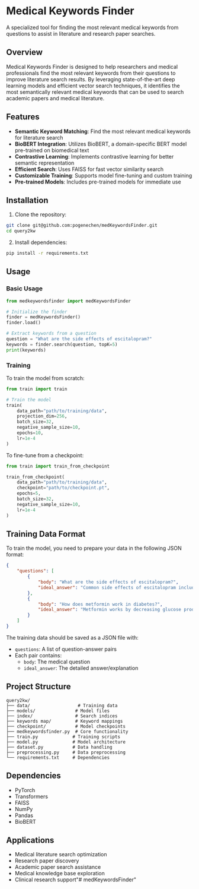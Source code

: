 # Medical Keywords Finder

A specialized tool for finding the most relevant medical keywords from questions to assist in literature and research paper searches.

## Overview

Medical Keywords Finder is designed to help researchers and medical professionals find the most relevant keywords from their questions to improve literature search results. By leveraging state-of-the-art deep learning models and efficient vector search techniques, it identifies the most semantically relevant medical keywords that can be used to search academic papers and medical literature.

## Features

- **Semantic Keyword Matching**: Find the most relevant medical keywords for literature search
- **BioBERT Integration**: Utilizes BioBERT, a domain-specific BERT model pre-trained on biomedical text
- **Contrastive Learning**: Implements contrastive learning for better semantic representation
- **Efficient Search**: Uses FAISS for fast vector similarity search
- **Customizable Training**: Supports model fine-tuning and custom training
- **Pre-trained Models**: Includes pre-trained models for immediate use

## Installation

1. Clone the repository:
```bash
git clone git@github.com:pogenechen/medKeywordsFinder.git
cd query2kw
```

2. Install dependencies:
```bash
pip install -r requirements.txt
```

## Usage

### Basic Usage

```python
from medkeywordsfinder import medKeywordsFinder

# Initialize the finder
finder = medKeywordsFinder()
finder.load()

# Extract keywords from a question
question = "What are the side effects of escitalopram?"
keywords = finder.search(question, topK=5)
print(keywords)
```

### Training

To train the model from scratch:

```python
from train import train

# Train the model
train(
    data_path="path/to/training/data",
    projection_dim=256,
    batch_size=32,
    negative_sample_size=10,
    epochs=10,
    lr=1e-4
)
```

To fine-tune from a checkpoint:

```python
from train import train_from_checkpoint

train_from_checkpoint(
    data_path="path/to/training/data",
    checkpoint="path/to/checkpoint.pt",
    epochs=5,
    batch_size=32,
    negative_sample_size=10,
    lr=1e-4
)
```

## Training Data Format

To train the model, you need to prepare your data in the following JSON format:

```json
{
    "questions": [
        {
            "body": "What are the side effects of escitalopram?",
            "ideal_answer": "Common side effects of escitalopram include nausea, insomnia, fatigue, dry mouth, and sexual dysfunction. More serious side effects may include serotonin syndrome, suicidal thoughts, and abnormal bleeding."
        },
        {
            "body": "How does metformin work in diabetes?",
            "ideal_answer": "Metformin works by decreasing glucose production in the liver, increasing insulin sensitivity, and reducing glucose absorption in the intestines. It primarily targets the liver to reduce gluconeogenesis."
        }
    ]
}
```

The training data should be saved as a JSON file with:
- `questions`: A list of question-answer pairs
- Each pair contains:
  - `body`: The medical question
  - `ideal_answer`: The detailed answer/explanation

## Project Structure

```
query2kw/
├── data/                  # Training data
├── models/               # Model files
├── index/                # Search indices
├── keywords map/         # Keyword mappings
├── checkpoint/           # Model checkpoints
├── medkeywordsfinder.py  # Core functionality
├── train.py             # Training scripts
├── model.py             # Model architecture
├── dataset.py           # Data handling
├── preprocessing.py     # Data preprocessing
└── requirements.txt     # Dependencies
```

## Dependencies

- PyTorch
- Transformers
- FAISS
- NumPy
- Pandas
- BioBERT

## Applications

- Medical literature search optimization
- Research paper discovery
- Academic paper search assistance
- Medical knowledge base exploration
- Clinical research support"# medKeywordsFinder" 

